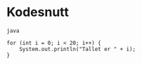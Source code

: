 # Kodesnutt

```java ```
```
for (int i = 0; i < 20; i++) {
    System.out.println("Tallet er " + i);
}
```
